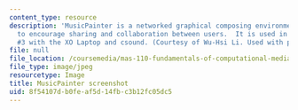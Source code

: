 ```yaml
---
content_type: resource
description: 'MusicPainter is a networked graphical composing environment which aims
  to encourage sharing and collaboration between users.  It is used in class assignment
  #3 with the XO Laptop and csound. (Courtesy of Wu-Hsi Li. Used with permission.)'
file: null
file_location: /coursemedia/mas-110-fundamentals-of-computational-media-design-fall-2008/8f54107db0feaf5d14fbc3b12fc05dc5_mas-110f08.jpg
file_type: image/jpeg
resourcetype: Image
title: MusicPainter screenshot
uid: 8f54107d-b0fe-af5d-14fb-c3b12fc05dc5
---
```

